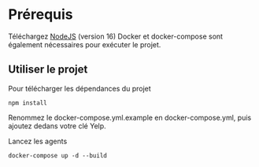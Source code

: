 # Prérequis
Téléchargez [NodeJS](https://nodejs.org/en/) (version 16)
Docker et docker-compose sont également nécessaires pour exécuter le projet.
## Utiliser le projet
Pour télécharger les dépendances du projet

    npm install

Renommez le docker-compose.yml.example en docker-compose.yml, puis ajoutez dedans votre clé Yelp.

Lancez les agents 

    docker-compose up -d --build
